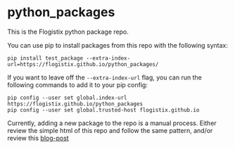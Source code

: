 # python_packages

This is the Flogistix python package repo.  

You can use pip to install packages from this repo with the following syntax:  

`pip install test_package --extra-index-url=https://flogistix.github.io/python_packages/`

If you want to leave off the `--extra-index-url` flag, you can run the following commands to add it to your pip config:

```
pip config --user set global.index-url https://flogistix.github.io/python_packages
pip config --user set global.trusted-host flogistix.github.io
```

Currently, adding a new package to the repo is a manual process.  Either review the simple html of this repo and follow the same pattern, and/or review this [blog-post](https://www.freecodecamp.org/news/how-to-use-github-as-a-pypi-server-1c3b0d07db2/)
